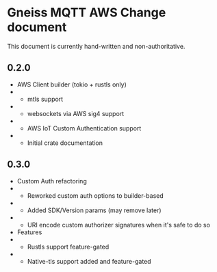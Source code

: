 # Gneiss MQTT AWS Change document
This document is currently hand-written and non-authoritative.

## 0.2.0 
* AWS Client builder (tokio + rustls only)
* * mtls support
* * websockets via AWS sig4 support
* * AWS IoT Custom Authentication support
* * Initial crate documentation

## 0.3.0
* Custom Auth refactoring
* * Reworked custom auth options to builder-based
* * Added SDK/Version params (may remove later)
* * URI encode custom authorizer signatures when it's safe to do so
* Features
* * Rustls support feature-gated
* * Native-tls support added and feature-gated